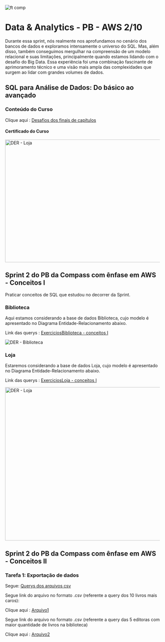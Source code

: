 ![ft comp](https://s3.sa-east-1.amazonaws.com/remotar-assets-prod/company-profile-covers/cl7god9gt00lx04wg4p2a93zt.jpg)

# Data & Analytics - PB - AWS 2/10

Durante essa sprint, nós realmente nos aprofundamos no cenário dos bancos de dados e exploramos 
intensamente o universo do SQL. Mas, além disso, também conseguimos mergulhar na compreensão de um modelo relacional e suas limitações, 
principalmente quando estamos lidando com o desafio do Big Data. Essa experiência foi uma combinação fascinante de aprimoramento técnico e 
uma visão mais ampla das complexidades que surgem ao lidar com grandes volumes de dados.

## SQL para Análise de Dados: Do básico ao avançado

### Conteúdo do Curso

Clique aqui : [Desafios dos finais de capítulos](SQLBasicoAoAvançado/Querys) 

#### Certificado do Curso 

<img src="https://udemy-certificate.s3.amazonaws.com/image/UC-bf292383-b95a-494b-96a2-322227f821bf.jpg" alt="DER - Loja" width="600" height="400">


## **Sprint 2** do PB da Compass com ênfase em AWS - Conceitos I

Praticar conceitos de SQL que estudou no decorrer da Sprint.

### Biblioteca

Aqui estamos considerando a base de dados Biblioteca, cujo modelo é apresentado no Diagrama Entidade-Relacionamento abaixo.

Link das querys : [ExerciciosBiblioteca - conceitos I](SQL%20-%20desafios/Biblioteca)

![DER - Biblioteca](https://github.com/EllenCassia/PB-Compass-UOL/assets/102759780/f91f8bc3-641c-46ca-ba81-e3d6d300b7a8)

### Loja 

Estaremos considerando a base de dados Loja, cujo modelo é apresentado no Diagrama Entidade-Relacionamento abaixo.

Link das querys : [ExerciciosLoja - conceitos I](SQL%20-%20desafios/Loja)

<img src="https://img-c.udemycdn.com/redactor/raw/article_lecture/2022-11-08_14-19-44-86b3599525bdcd935f634fe9ddc10c21.png" alt="DER - Loja" width="700" height="500">

## **Sprint 2** do PB da Compass com ênfase em AWS - Conceitos II

### Tarefa 1: Exportação de dados

Segue: [Querys dos arquivos csv](SQL%20-%20desafios/Biblioteca/Seçao%206%20-%20Linguagem%20SQL%20-%20Exercicios%20II/Tarefa%201%20-%20Exportação%20de%20dados)

Segue link do arquivo no formato .csv (referente a query dos 10 livros mais caros):

Clique aqui : [Arquivo1](SQL%20-%20desafios/Biblioteca/Seçao%206%20-%20Linguagem%20SQL%20-%20Exercicios%20II/arquivo1.csv)

Segue link do arquivo no formato .csv (referente a query das 5 editoras com maior quantidade de livros na biblioteca) 

Clique aqui : [Arquivo2](SQL%20-%20desafios/Biblioteca/Seçao%206%20-%20Linguagem%20SQL%20-%20Exercicios%20II/arquivo2.csv)